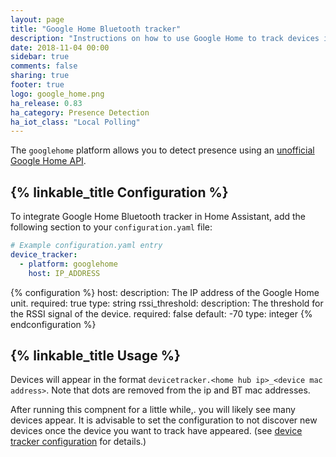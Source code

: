 ```yaml
---
layout: page
title: "Google Home Bluetooth tracker"
description: "Instructions on how to use Google Home to track devices in Home Assistant."
date: 2018-11-04 00:00
sidebar: true
comments: false
sharing: true
footer: true
logo: google_home.png
ha_release: 0.83
ha_category: Presence Detection
ha_iot_class: "Local Polling"
---
```


The `googlehome` platform allows you to detect presence using an [unofficial Google Home API][googlehomeapi].

## {% linkable_title Configuration %}

To integrate Google Home Bluetooth tracker in Home Assistant, add the following section to your `configuration.yaml` file:

```yaml
# Example configuration.yaml entry
device_tracker:
  - platform: googlehome
    host: IP_ADDRESS
```

{% configuration %}
host:
  description: The IP address of the Google Home unit.
  required: true
  type: string
rssi_threshold:
  description: The threshold for the RSSI signal of the device.
  required: false
  default: -70
  type: integer
{% endconfiguration %}

## {% linkable_title Usage %}

Devices will appear in the format `devicetracker.<home hub ip>_<device mac address>`.  Note that dots are removed from the ip and BT mac addresses.

After running this compnent for a little while,. you will likely see many devices appear.  It is advisable to set the configuration to not discover new devices once the device you want to track have appeared.  (see [device tracker configuration][devicetrackerconfig] for details.)

[googlehomeapi]: https://rithvikvibhu.github.io/GHLocalApi/
[devicetrackerconfig]: https://www.home-assistant.io/components/device_tracker/#configuring-a-device_tracker-platform
